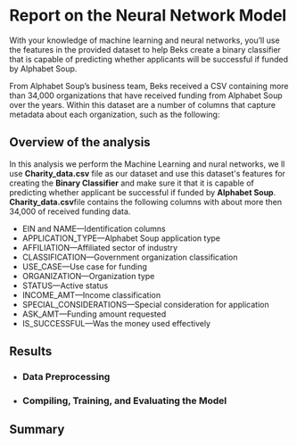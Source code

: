 # Report on the Neural Network Model

  With your knowledge of machine learning and neural networks, you’ll use the features in the provided dataset to help Beks create a binary classifier that is capable of predicting whether applicants will be successful if funded by Alphabet Soup.

From Alphabet Soup’s business team, Beks received a CSV containing more than 34,000 organizations that have received funding from Alphabet Soup over the years. Within this dataset are a number of columns that capture metadata about each organization, such as the following:


## Overview of the analysis
   In this analysis we perform the Machine Learning and nural networks, we ll use **Charity_data.csv** file as our dataset and use this dataset's features for creating the **Binary Classifier** and make sure it that it is capable of predicting whether applicant be successful if funded by **Alphabet Soup**.
   **Charity_data.csv**file contains the following columns with about more then 34,000 of received funding data.
   
   - EIN and NAME—Identification columns
   - APPLICATION_TYPE—Alphabet Soup application type
   - AFFILIATION—Affiliated sector of industry
   - CLASSIFICATION—Government organization classification
   - USE_CASE—Use case for funding
   - ORGANIZATION—Organization type
   - STATUS—Active status
   - INCOME_AMT—Income classification
   - SPECIAL_CONSIDERATIONS—Special consideration for application
   - ASK_AMT—Funding amount requested
   - IS_SUCCESSFUL—Was the money used effectively
   

## Results
 * ### Data Preprocessing
 * ### Compiling, Training, and Evaluating the Model
## Summary

